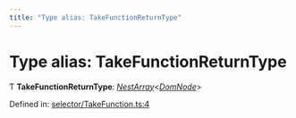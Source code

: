 ```yaml
---
title: "Type alias: TakeFunctionReturnType"
---
```


# Type alias: TakeFunctionReturnType

Ƭ **TakeFunctionReturnType**: [*NestArray*](nestarray.md)<[*DomNode*](../classes/domnode.md)\>

Defined in: [selector/TakeFunction.ts:4](https://github.com/44x1carbon/gigantes/blob/89b5bd4/src/selector/TakeFunction.ts#L4)
